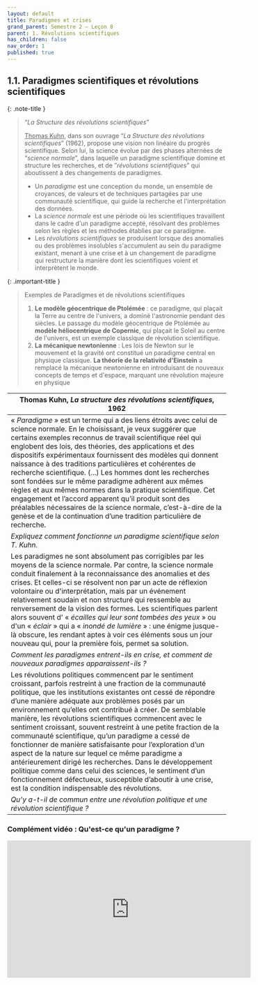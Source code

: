 ```yaml
---
layout: default
title: Paradigmes et crises
grand_parent: Semestre 2 – Leçon 8
parent: 1. Révolutions scientifiques
has_children: false
nav_order: 1
published: true
---
```


## 1.1.  Paradigmes scientifiques et révolutions scientifiques


{: .note-title }
> “_La Structure des révolutions scientifiques_”
>
> <u>Thomas Kuhn</u>, dans son ouvrage “_La Structure des révolutions scientifiques_” (1962), propose une vision non linéaire du progrès scientifique. Selon lui, la science évolue par des phases alternées de “*science normale*”, dans laquelle un paradigme scientifique domine et structure les recherches, et de ”*révolutions scientifiques*” qui aboutissent à des changements de paradigmes.
>- Un *paradigme* est une conception du monde, un ensemble de croyances, de valeurs et de techniques partagées par une communauté scientifique, qui guide la recherche et l'interprétation des données. 
>- La *science normale* est une période où les scientifiques travaillent dans le cadre d'un paradigme accepté, résolvant des problèmes selon les règles et les méthodes établies par ce paradigme. 
>- Les *révolutions scientifiques* se produisent lorsque des anomalies ou des problèmes insolubles s'accumulent au sein du paradigme existant, menant à une crise et à un changement de paradigme qui restructure la manière dont les scientifiques voient et interprètent le monde. 


{: .important-title }
> Exemples de Paradigmes et de révolutions scientifiques
>
>1. **Le modèle géocentrique de Ptolémée** : ce paradigme, qui plaçait la Terre au centre de l'univers, a dominé l'astronomie pendant des siècles. Le passage du modèle géocentrique de Ptolémée au **modèle héliocentrique de Copernic**, qui plaçait le Soleil au centre de l'univers, est un exemple classique de révolution scientifique. 
>2. **La mécanique newtonienne** : Les lois de Newton sur le mouvement et la gravité ont constitué un paradigme central en physique classique. **La théorie de la relativité d'Einstein** a remplacé la mécanique newtonienne en introduisant de nouveaux concepts de temps et d'espace, marquant une révolution majeure en physique

| Thomas Kuhn, *La structure des révolutions scientifiques*, 1962        |
| --------------------------------------- |
| « *Paradigme* » est un terme qui a des liens étroits avec celui de science normale. En le choisissant, je veux suggérer que certains exemples reconnus de travail scientifique réel qui englobent des lois, des théories, des applications et des dispositifs expérimentaux fournissent des modèles qui donnent naissance à des traditions particulières et cohérentes de recherche scientifique. (...) Les hommes dont les recherches sont fondées sur le même paradigme adhèrent aux mêmes règles et aux mêmes normes dans la pratique scientifique. Cet engagement et l’accord apparent qu’il produit sont des préalables nécessaires de la science normale, c’est-à-dire de la genèse et de la continuation d’une tradition particulière de recherche.          |
| *Expliquez comment fonctionne un paradigme scientifique selon T. Kuhn.*  |
| Les paradigmes ne sont absolument pas corrigibles par les moyens de la science normale. Par contre, la science normale conduit finalement à la reconnaissance des anomalies et des crises. Et celles-ci se résolvent non par un acte de réflexion volontaire ou d'interprétation, mais par un événement relativement soudain et non structuré qui ressemble au renversement de la vision des formes. Les scientifiques parlent alors souvent d' « *écailles qui leur sont tombées des yeux* » ou d'un « *éclair* » qui a « *inondé de lumière* » : une énigme jusque-là obscure, les rendant aptes à voir ces éléments sous un jour nouveau qui, pour la première fois, permet sa solution.           |
| *Comment les paradigmes entrent-ils en crise, et comment de nouveaux paradigmes apparaissent-ils ?*   |
|Les révolutions politiques commencent par le sentiment croissant, parfois restreint à une fraction de la communauté politique, que les institutions existantes ont cessé de répondre d’une manière adéquate aux problèmes posés par un environnement qu’elles ont contribué à créer. De semblable manière, les révolutions scientifiques commencent avec le sentiment croissant, souvent restreint à une petite fraction de la communauté scientifique, qu’un paradigme a cessé de fonctionner de manière satisfaisante pour l’exploration d’un aspect de la nature sur lequel ce même paradigme a antérieurement dirigé les recherches. Dans le développement politique comme dans celui des sciences, le sentiment d’un fonctionnement défectueux, susceptible d’aboutir à une crise, est la condition indispensable des révolutions. |
| *Qu’y a-t-il de commun entre une révolution politique et une révolution scientifique ?*       |

### Complément vidéo : Qu'est-ce qu'un paradigme ?

<iframe width="560" height="315" src="https://www.youtube.com/embed/UMMaUelvgN0?si=rhOROrEs3tJ7yKDy" title="YouTube video player" frameborder="0" allow="accelerometer; autoplay; clipboard-write; encrypted-media; gyroscope; picture-in-picture; web-share" referrerpolicy="strict-origin-when-cross-origin" allowfullscreen></iframe>


